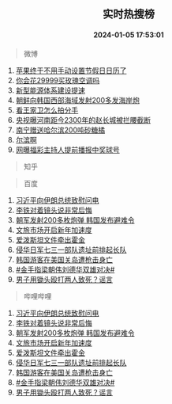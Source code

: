 <div align="center"><h2>实时热搜榜</h2><h4>2024-01-05 17:53:01</h4></div>

> 微博  

1. [苹果终于不用手动设置节假日日历了](https://s.weibo.com/weibo?q=%E8%8B%B9%E6%9E%9C%E7%BB%88%E4%BA%8E%E4%B8%8D%E7%94%A8%E6%89%8B%E5%8A%A8%E8%AE%BE%E7%BD%AE%E8%8A%82%E5%81%87%E6%97%A5%E6%97%A5%E5%8E%86%E4%BA%86&t=31&band_rank=1&Refer=top)<br />
2. [你会花29999买玫瑰空调吗](https://s.weibo.com/weibo?q=%23%E4%BD%A0%E4%BC%9A%E8%8A%B129999%E4%B9%B0%E7%8E%AB%E7%91%B0%E7%A9%BA%E8%B0%83%E5%90%97%23&t=31&band_rank=2&Refer=top)<br />
3. [新型能源体系建设提速](https://s.weibo.com/weibo?q=%23%E6%96%B0%E5%9E%8B%E8%83%BD%E6%BA%90%E4%BD%93%E7%B3%BB%E5%BB%BA%E8%AE%BE%E6%8F%90%E9%80%9F%23&t=31&band_rank=3&Refer=top)<br />
4. [朝鲜向韩国西部海域发射200多发海岸炮](https://s.weibo.com/weibo?q=%23%E6%9C%9D%E9%B2%9C%E5%90%91%E9%9F%A9%E5%9B%BD%E8%A5%BF%E9%83%A8%E6%B5%B7%E5%9F%9F%E5%8F%91%E5%B0%84200%E5%A4%9A%E5%8F%91%E6%B5%B7%E5%B2%B8%E7%82%AE%23&t=31&band_rank=4&Refer=top)<br />
5. [看王家卫怎么拍分手](https://s.weibo.com/weibo?q=%E7%9C%8B%E7%8E%8B%E5%AE%B6%E5%8D%AB%E6%80%8E%E4%B9%88%E6%8B%8D%E5%88%86%E6%89%8B&t=31&band_rank=5&Refer=top)<br />
6. [央视曝河南距今2300年的赵长城被拦腰截断](https://s.weibo.com/weibo?q=%23%E5%A4%AE%E8%A7%86%E6%9B%9D%E6%B2%B3%E5%8D%97%E8%B7%9D%E4%BB%8A2300%E5%B9%B4%E7%9A%84%E8%B5%B5%E9%95%BF%E5%9F%8E%E8%A2%AB%E6%8B%A6%E8%85%B0%E6%88%AA%E6%96%AD%23&t=31&band_rank=6&Refer=top)<br />
7. [南宁赠送哈尔滨200吨砂糖橘](https://s.weibo.com/weibo?q=%23%E5%8D%97%E5%AE%81%E8%B5%A0%E9%80%81%E5%93%88%E5%B0%94%E6%BB%A8200%E5%90%A8%E7%A0%82%E7%B3%96%E6%A9%98%23&t=31&band_rank=7&Refer=top)<br />
8. [尔滨啊](https://s.weibo.com/weibo?q=%E5%B0%94%E6%BB%A8%E5%95%8A&t=31&band_rank=8&Refer=top)<br />
9. [网曝福彩主持人提前播报中奖球号](https://s.weibo.com/weibo?q=%23%E7%BD%91%E6%9B%9D%E7%A6%8F%E5%BD%A9%E4%B8%BB%E6%8C%81%E4%BA%BA%E6%8F%90%E5%89%8D%E6%92%AD%E6%8A%A5%E4%B8%AD%E5%A5%96%E7%90%83%E5%8F%B7%23&t=31&band_rank=9&Refer=top)<br />

> 知乎  


> 百度  

1. [习近平向伊朗总统致慰问电](https://www.baidu.com/s?wd=%E4%B9%A0%E8%BF%91%E5%B9%B3%E5%90%91%E4%BC%8A%E6%9C%97%E6%80%BB%E7%BB%9F%E8%87%B4%E6%85%B0%E9%97%AE%E7%94%B5&sa=fyb_news&rsv_dl=fyb_news)<br />
2. [李铁对着镜头说非常后悔](https://www.baidu.com/s?wd=%E6%9D%8E%E9%93%81%E5%AF%B9%E7%9D%80%E9%95%9C%E5%A4%B4%E8%AF%B4%E9%9D%9E%E5%B8%B8%E5%90%8E%E6%82%94&sa=fyb_news&rsv_dl=fyb_news)<br />
3. [朝军发射200多枚炮弹 韩国发布避难令](https://www.baidu.com/s?wd=%E6%9C%9D%E5%86%9B%E5%8F%91%E5%B0%84200%E5%A4%9A%E6%9E%9A%E7%82%AE%E5%BC%B9+%E9%9F%A9%E5%9B%BD%E5%8F%91%E5%B8%83%E9%81%BF%E9%9A%BE%E4%BB%A4&sa=fyb_news&rsv_dl=fyb_news)<br />
4. [文旅市场开启新年加速度](https://www.baidu.com/s?wd=%E6%96%87%E6%97%85%E5%B8%82%E5%9C%BA%E5%BC%80%E5%90%AF%E6%96%B0%E5%B9%B4%E5%8A%A0%E9%80%9F%E5%BA%A6&sa=fyb_news&rsv_dl=fyb_news)<br />
5. [爱泼斯坦文件牵出霍金](https://www.baidu.com/s?wd=%E7%88%B1%E6%B3%BC%E6%96%AF%E5%9D%A6%E6%96%87%E4%BB%B6%E7%89%B5%E5%87%BA%E9%9C%8D%E9%87%91&sa=fyb_news&rsv_dl=fyb_news)<br />
6. [侵华日军七三一部队遗址前排起长队](https://www.baidu.com/s?wd=%E4%BE%B5%E5%8D%8E%E6%97%A5%E5%86%9B%E4%B8%83%E4%B8%89%E4%B8%80%E9%83%A8%E9%98%9F%E9%81%97%E5%9D%80%E5%89%8D%E6%8E%92%E8%B5%B7%E9%95%BF%E9%98%9F&sa=fyb_news&rsv_dl=fyb_news)<br />
7. [韩国游客在美国关岛遭枪击身亡](https://www.baidu.com/s?wd=%E9%9F%A9%E5%9B%BD%E6%B8%B8%E5%AE%A2%E5%9C%A8%E7%BE%8E%E5%9B%BD%E5%85%B3%E5%B2%9B%E9%81%AD%E6%9E%AA%E5%87%BB%E8%BA%AB%E4%BA%A1&sa=fyb_news&rsv_dl=fyb_news)<br />
8. [#金手指梁朝伟刘德华双雄对决#](https://www.baidu.com/s?wd=%23%E9%87%91%E6%89%8B%E6%8C%87%E6%A2%81%E6%9C%9D%E4%BC%9F%E5%88%98%E5%BE%B7%E5%8D%8E%E5%8F%8C%E9%9B%84%E5%AF%B9%E5%86%B3%23&sa=fyb_news&rsv_dl=fyb_news)<br />
9. [男子用锄头殴打两人致死？谣言](https://www.baidu.com/s?wd=%E7%94%B7%E5%AD%90%E7%94%A8%E9%94%84%E5%A4%B4%E6%AE%B4%E6%89%93%E4%B8%A4%E4%BA%BA%E8%87%B4%E6%AD%BB%EF%BC%9F%E8%B0%A3%E8%A8%80&sa=fyb_news&rsv_dl=fyb_news)<br />

> 哔哩哔哩  

1. [习近平向伊朗总统致慰问电](https://www.baidu.com/s?wd=%E4%B9%A0%E8%BF%91%E5%B9%B3%E5%90%91%E4%BC%8A%E6%9C%97%E6%80%BB%E7%BB%9F%E8%87%B4%E6%85%B0%E9%97%AE%E7%94%B5&sa=fyb_news&rsv_dl=fyb_news)<br />
2. [李铁对着镜头说非常后悔](https://www.baidu.com/s?wd=%E6%9D%8E%E9%93%81%E5%AF%B9%E7%9D%80%E9%95%9C%E5%A4%B4%E8%AF%B4%E9%9D%9E%E5%B8%B8%E5%90%8E%E6%82%94&sa=fyb_news&rsv_dl=fyb_news)<br />
3. [朝军发射200多枚炮弹 韩国发布避难令](https://www.baidu.com/s?wd=%E6%9C%9D%E5%86%9B%E5%8F%91%E5%B0%84200%E5%A4%9A%E6%9E%9A%E7%82%AE%E5%BC%B9+%E9%9F%A9%E5%9B%BD%E5%8F%91%E5%B8%83%E9%81%BF%E9%9A%BE%E4%BB%A4&sa=fyb_news&rsv_dl=fyb_news)<br />
4. [文旅市场开启新年加速度](https://www.baidu.com/s?wd=%E6%96%87%E6%97%85%E5%B8%82%E5%9C%BA%E5%BC%80%E5%90%AF%E6%96%B0%E5%B9%B4%E5%8A%A0%E9%80%9F%E5%BA%A6&sa=fyb_news&rsv_dl=fyb_news)<br />
5. [爱泼斯坦文件牵出霍金](https://www.baidu.com/s?wd=%E7%88%B1%E6%B3%BC%E6%96%AF%E5%9D%A6%E6%96%87%E4%BB%B6%E7%89%B5%E5%87%BA%E9%9C%8D%E9%87%91&sa=fyb_news&rsv_dl=fyb_news)<br />
6. [侵华日军七三一部队遗址前排起长队](https://www.baidu.com/s?wd=%E4%BE%B5%E5%8D%8E%E6%97%A5%E5%86%9B%E4%B8%83%E4%B8%89%E4%B8%80%E9%83%A8%E9%98%9F%E9%81%97%E5%9D%80%E5%89%8D%E6%8E%92%E8%B5%B7%E9%95%BF%E9%98%9F&sa=fyb_news&rsv_dl=fyb_news)<br />
7. [韩国游客在美国关岛遭枪击身亡](https://www.baidu.com/s?wd=%E9%9F%A9%E5%9B%BD%E6%B8%B8%E5%AE%A2%E5%9C%A8%E7%BE%8E%E5%9B%BD%E5%85%B3%E5%B2%9B%E9%81%AD%E6%9E%AA%E5%87%BB%E8%BA%AB%E4%BA%A1&sa=fyb_news&rsv_dl=fyb_news)<br />
8. [#金手指梁朝伟刘德华双雄对决#](https://www.baidu.com/s?wd=%23%E9%87%91%E6%89%8B%E6%8C%87%E6%A2%81%E6%9C%9D%E4%BC%9F%E5%88%98%E5%BE%B7%E5%8D%8E%E5%8F%8C%E9%9B%84%E5%AF%B9%E5%86%B3%23&sa=fyb_news&rsv_dl=fyb_news)<br />
9. [男子用锄头殴打两人致死？谣言](https://www.baidu.com/s?wd=%E7%94%B7%E5%AD%90%E7%94%A8%E9%94%84%E5%A4%B4%E6%AE%B4%E6%89%93%E4%B8%A4%E4%BA%BA%E8%87%B4%E6%AD%BB%EF%BC%9F%E8%B0%A3%E8%A8%80&sa=fyb_news&rsv_dl=fyb_news)<br />
